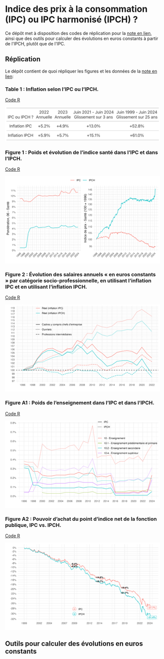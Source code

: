 # Indice des prix à la consommation (IPC) ou IPC harmonisé (IPCH) ?

Ce dépôt met à disposition des codes de réplication pour la [note en lien](https://fgeerolf.com/IPC-ou-IPCH.pdf), ainsi que des outils pour calculer des évolutions en euros constants à partir de l'IPCH, plutôt que de l'IPC.

## Réplication

Le dépôt contient de quoi répliquer les figures et les données de la [note en lien](https://fgeerolf.com/IPC-ou-IPCH.pdf):

### Table 1 : Inflation selon l’IPC ou l’IPCH.

[Code R](table1.R)

![Table 1](table1.png)

### Figure 1 : Poids et évolution de l’indice santé dans l’IPC et dans l’IPCH.

[Code R](figure1.R)

![Figure 1](figure1.png)

### Figure 2 : Évolution des salaires annuels « en euros constants » par catégorie socio-professionnelle, en utilisant l’inflation IPC et en utilisant l’inflation IPCH.

[Code R](figure2.R)

![Figure 2](figure2.png)

### Figure A1 : Poids de l’enseignement dans l’IPC et dans l’IPCH.

[Code R](figureA1.R)

![FigureA1](figureA1.png)

### Figure A2 : Pouvoir d’achat du point d’indice net de la fonction publique, IPC vs. IPCH.

[Code R](figureA2.R)

![FigureA2](figureA2.png)

## Outils pour calculer des évolutions en euros constants

